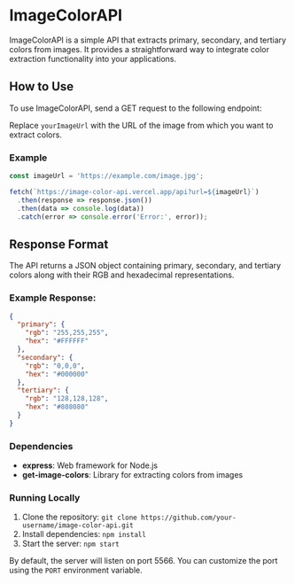 # ImageColorAPI

ImageColorAPI is a simple API that extracts primary, secondary, and tertiary colors from images. It provides a straightforward way to integrate color extraction functionality into your applications.

## How to Use

To use ImageColorAPI, send a GET request to the following endpoint:


Replace `yourImageUrl` with the URL of the image from which you want to extract colors.

### Example

```javascript
const imageUrl = 'https://example.com/image.jpg';

fetch(`https://image-color-api.vercel.app/api?url=${imageUrl}`)
  .then(response => response.json())
  .then(data => console.log(data))
  .catch(error => console.error('Error:', error));
```


## Response Format
The API returns a JSON object containing primary, secondary, and tertiary colors along with their RGB and hexadecimal representations.

### Example Response:

```json
{
  "primary": {
    "rgb": "255,255,255",
    "hex": "#FFFFFF"
  },
  "secondary": {
    "rgb": "0,0,0",
    "hex": "#000000"
  },
  "tertiary": {
    "rgb": "128,128,128",
    "hex": "#808080"
  }
}
```


### Dependencies

- **express**: Web framework for Node.js
- **get-image-colors**: Library for extracting colors from images

### Running Locally

1. Clone the repository: `git clone https://github.com/your-username/image-color-api.git`
2. Install dependencies: `npm install`
3. Start the server: `npm start`

By default, the server will listen on port 5566. You can customize the port using the `PORT` environment variable.

